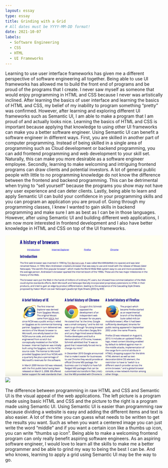 ```yaml
---
layout: essay
type: essay
title: Grinding with a Grid
# All dates must be YYYY-MM-DD format!
date: 2021-10-07
labels:
  - Software Engineering
  - CSS
  - HTML
  - UI Frameworks
---
```



Learning to use user interface frameworks has given me a different perspective of software engineering all together. Being able to use UI frameworks has allowed me to build the front end of programs and be proud of the programs that I create. I never saw myself as someone that would enjoy programming in HTML and CSS because I never was artistically inclined. After learning the basics of user interface and learning the basics of HTML and CSS, my belief of my inability to program something “pretty” was confirmed. However, after learning and exploring different UI frameworks such as Semantic UI, I am able to make a program that I am proud of and actually looks nice. Learning the basics of HTML and CSS is important because applying that knowledge to using other UI frameworks can make you a better software engineer. Using Semantic UI can benefit a software engineer in different ways. First, you are skilled in another part of computer programming. Instead of being skilled in a single area of programming such as Cloud development or backend programming, you can add frontend programming and web development to your skill set. Naturally, this can make you more desirable as a software engineer employee. Secondly, learning to make welcoming and intriguing frontend programs can draw clients and potential investors. A lot of general public people with little to no programming knowledge do not know the difference between the frontend and backend programming. This can be detrimental when trying to “sell yourself” because the programs you show may not have any user experience and can deter clients. Lastly, being able to learn and apply Semantic UI can build your confidence in your programming skills and you can program an application you are proud of. Going through my programming classes, I knew I wanted to gain skills in backend programming and make sure I am as best as I can be in those languages. However, after using Semantic UI and building different web applications, I am now more interested in frontend development and I also have better knowledge in HTML and CSS on top of the UI frameworks.


<img class="ui left floated image" src="../images/RAWHTML.png">
<img class="ui right floated image" src="../images/Semantic example.png">


The difference between programming in raw HTML and CSS and Semantic UI is the visual appeal of the web applications. The left picture is a program made using basic HTML and CSS and the picture to the right is a program made using Semantic UI. Using Semantic UI is easier than programming raw because dividing a website is easy and adding the different items and text is also easier. A lot of the time you can guess what needs to be written to get the results you want. Such as when you want a centered image you can just write the word “middle” and if you want a certain icon like a thumbs up icon, you can write “thumbs up icon”. Being able to make a welcoming frontend program can only really benefit aspiring software engineers. As an aspiring software engineer, I would love to learn all the skills to make me a better programmer and be able to grind my way to being the best I can be. And who knows, learning to apply a grid using Semantic UI may be the way to go.  


